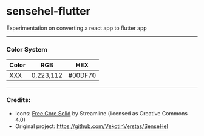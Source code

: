 # sensehel-flutter
Experimentation on converting a react app to flutter app

---
### Color System

| Color | RGB | HEX |
|----|----|----|
| XXX | 0,223,112 | #00DF70 |

---
### Credits:

- Icons: [Free Core Solid](https://www.streamlinehq.com/icons/core-solid-free) by Streamline (licensed as Creative Commons 4.0)
- Original project: https://github.com/VekotinVerstas/SenseHel 
